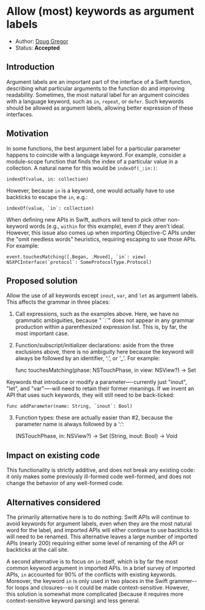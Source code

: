 # Allow (most) keywords as argument labels

* Author: [Doug Gregor](@DougGregor)
* Status: **Accepted**

## Introduction

Argument labels are an important part of the interface of a Swift function, describing what particular arguments to the function do and improving readability. Sometimes, the most natural label for an argument coincides with a language keyword, such as `in`, `repeat`, or `defer`. Such keywords should be allowed as argument labels, allowing better expression of these interfaces.

## Motivation

In some functions, the best argument label for a particular parameter
happens to coincide with a language keyword. For example, consider a
module-scope function that finds the index of a particular value in a
collection. A natural name for this would be `indexOf(_:in:)`:

	indexOf(value, in: collection)

However, because `in` is a keyword, one would actually have to use backticks to escape the `in`, e.g.:

	indexOf(value, `in`: collection)

When defining new APIs in Swift, authors will tend to pick other
non-keyword words (e.g., `within` for this example), even if they
aren't ideal. However, this issue also comes up when importing
Objective-C APIs under the "omit needless words" heuristics, requiring
escaping to use those APIs. For example:

	event.touchesMatching([.Began, .Moved], `in`: view)
	NSXPCInterface(`protocol`: SomeProtocolType.Protocol)


## Proposed solution

Allow the use of all keywords except `inout`, `var`, and `let` as argument labels. This affects the grammar in three places:

1) Call expressions, such as the examples above. Here, we have no grammatic ambiguities, because "<keyword> \`:\`" does not appear in any grammar production within a parenthesized expression list. This is, by far, the most important case.

2) Function/subscript/initializer declarations: aside from the three exclusions above, there is no ambiguity here because the keyword will always be followed by an identifier, ‘:’, or ‘_'. For example:

	func touchesMatching(phase: NSTouchPhase, in view: NSView?) -> Set<NSTouch>

Keywords that introduce or modify a parameter—-currently just "inout",
"let", and "var"—-will need to retain their former meanings. If we
invent an API that uses such keywords, they will still need to be
back-ticked:

	func addParameter(name: String, `inout`: Bool)

3) Function types: these are actually easier than #2, because the parameter name is always followed by a ‘:’:

	(NSTouchPhase, in: NSView?) -> Set<NSTouch>
	(String, inout: Bool) -> Void

## Impact on existing code

This functionality is strictly additive, and does not break any existing
code: it only makes some previously ill-formed code well-formed, and
does not change the behavior of any well-formed code.

## Alternatives considered

The primarily alternative here is to do nothing: Swift APIs will
continue to avoid keywords for argument labels, even when they are the
most natural word for the label, and imported APIs will either
continue to use backticks to will need to be renamed. This alternative
leaves a large number of imported APIs (nearly 200) requiring either
some level of renaming of the API or backticks at the call site.

A second alternative is to focus on `in` itself, which is by far the
most common keyword argument in imported APIs. In a brief survey of
imported APIs, `in` accounted for 90% of the conflicts with existing
keywords. Moreover, the keyword `in` is only used in two places in the
Swift grammer--for loops and closures--so it could be made
context-sensitive. However, this solution is somewhat more complicated
(because it requires more context-sensitive keyword parsing) and less
general.


